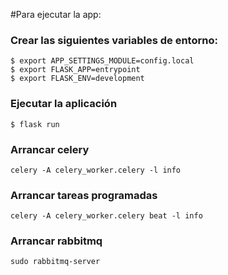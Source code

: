 #Para ejecutar la app:

### Crear las siguientes variables de entorno:

    $ export APP_SETTINGS_MODULE=config.local
    $ export FLASK_APP=entrypoint
    $ export FLASK_ENV=development

### Ejecutar la aplicación

    $ flask run

### Arrancar celery
    
    celery -A celery_worker.celery -l info

### Arrancar tareas programadas
    
    celery -A celery_worker.celery beat -l info

### Arrancar rabbitmq

    sudo rabbitmq-server